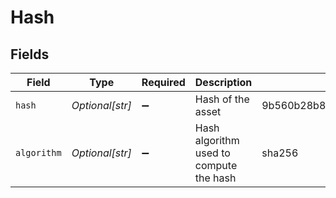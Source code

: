 # Hash


## Fields

| Field                                                            | Type                                                             | Required                                                         | Description                                                      | Example                                                          |
| ---------------------------------------------------------------- | ---------------------------------------------------------------- | ---------------------------------------------------------------- | ---------------------------------------------------------------- | ---------------------------------------------------------------- |
| `hash`                                                           | *Optional[str]*                                                  | :heavy_minus_sign:                                               | Hash of the asset                                                | 9b560b28b85378a5004117539196ab24e21bbd75b0e9eb1a8bc7c5fd80dc5b57 |
| `algorithm`                                                      | *Optional[str]*                                                  | :heavy_minus_sign:                                               | Hash algorithm used to compute the hash                          | sha256                                                           |